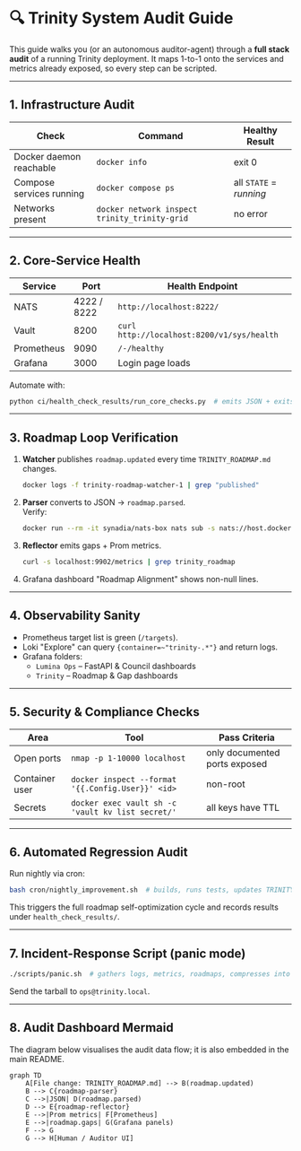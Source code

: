 # 🔍 Trinity System Audit Guide

This guide walks you (or an autonomous auditor-agent) through a **full stack audit** of a running Trinity deployment.
It maps 1-to-1 onto the services and metrics already exposed, so every step can be scripted.

---

## 1. Infrastructure Audit

| Check | Command | Healthy Result |
|-------|---------|----------------|
| Docker daemon reachable | `docker info` | exit 0 |
| Compose services running | `docker compose ps` | all `STATE` = *running* |
| Networks present | `docker network inspect trinity_trinity-grid` | no error |

---

## 2. Core-Service Health

| Service | Port | Health Endpoint |
|---------|------|-----------------|
| NATS | 4222 / 8222 | `http://localhost:8222/` |
| Vault | 8200 | `curl http://localhost:8200/v1/sys/health` |
| Prometheus | 9090 | `/-/healthy` |
| Grafana | 3000 | Login page loads |

Automate with:
```bash
python ci/health_check_results/run_core_checks.py  # emits JSON + exits non-zero on failure
```

---

## 3. Roadmap Loop Verification

1. **Watcher** publishes `roadmap.updated` every time `TRINITY_ROADMAP.md` changes.  
   ```bash
   docker logs -f trinity-roadmap-watcher-1 | grep "published"
   ```
2. **Parser** converts to JSON → `roadmap.parsed`.  
   Verify:
   ```bash
   docker run --rm -it synadia/nats-box nats sub -s nats://host.docker.internal:4222 'roadmap.parsed'
   ```
3. **Reflector** emits gaps + Prom metrics.  
   ```bash
   curl -s localhost:9902/metrics | grep trinity_roadmap
   ```
4. Grafana dashboard "Roadmap Alignment" shows non-null lines.

---

## 4. Observability Sanity

* Prometheus target list is green (`/targets`).
* Loki "Explore" can query `{container=~"trinity-.*"}` and return logs.
* Grafana folders:
  * `Lumina Ops` – FastAPI & Council dashboards
  * `Trinity` – Roadmap & Gap dashboards

---

## 5. Security & Compliance Checks

| Area | Tool | Pass Criteria |
|------|------|---------------|
| Open ports | `nmap -p 1-10000 localhost` | only documented ports exposed |
| Container user | `docker inspect --format '{{.Config.User}}' <id>` | non-root |
| Secrets | `docker exec vault sh -c 'vault kv list secret/'` | all keys have TTL |

---

## 6. Automated Regression Audit

Run nightly via cron:
```bash
bash cron/nightly_improvement.sh  # builds, runs tests, updates TRINITY_ROADMAP.md
```
This triggers the full roadmap self-optimization cycle and records results under `health_check_results/`.

---

## 7. Incident-Response Script (panic mode)

```bash
./scripts/panic.sh  # gathers logs, metrics, roadmaps, compresses into panic_YYYYmmdd_HHMM.tgz
```
Send the tarball to `ops@trinity.local`.

---

## 8. Audit Dashboard Mermaid

The diagram below visualises the audit data flow; it is also embedded in the main README.

```mermaid
graph TD
    A[File change: TRINITY_ROADMAP.md] --> B(roadmap.updated)
    B --> C{roadmap-parser}
    C -->|JSON| D(roadmap.parsed)
    D --> E{roadmap-reflector}
    E -->|Prom metrics| F[Prometheus]
    E -->|roadmap.gaps| G(Grafana panels)
    F --> G
    G --> H[Human / Auditor UI]
``` 